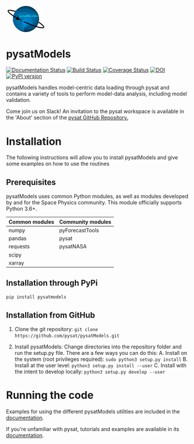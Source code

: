 <div align="left">
        <img height="0" width="0px">
        <img width="20%" src="docs/images/pysatModels.png" alt="pysatModels" title="pysatModels"</img>
</div>

# pysatModels
[![Documentation Status](https://readthedocs.org/projects/pysatmodels/badge/?version=latest)](https://pysatmodels.readthedocs.io/en/latest/?badge=latest)
[![Build Status](https://github.com/pysat/pysatModels/actions/workflows/main.yml/badge.svg)](https://github.com/pysat/pysatModels/actions/workflows/main.yml/badge.svg)
[![Coverage Status](https://coveralls.io/repos/github/pysat/pysatModels/badge.svg?branch=main)](https://coveralls.io/github/pysat/pysatModels?branch=main)
[![DOI](https://zenodo.org/badge/DOI/10.5281/zenodo.6567105.svg)](https://doi.org/10.5281/zenodo.6567105)
[![PyPI version](https://badge.fury.io/py/pysatModels.svg)](https://badge.fury.io/py/pysatModels)

pysatModels handles model-centric data loading through pysat and contains a
variety of tools to perform model-data analysis, including model validation.

Come join us on Slack! An invitation to the pysat workspace is available 
in the 'About' section of the
[pysat GitHub Repository.](https://github.com/pysat/pysat)

# Installation

The following instructions will allow you to install pysatModels and give some
examples on how to use the routines

## Prerequisites

pysatModels uses common Python modules, as well as modules developed by and for
the Space Physics community.  This module officially supports Python 3.6+.

| Common modules | Community modules |
| -------------- | ----------------- |
| numpy          | pyForecastTools   |
| pandas         | pysat             |
| requests       | pysatNASA         |
| scipy          |                   |
| xarray         |                   |

## Installation through PyPi

```
pip install pysatmodels
```

## Installation from GitHub

1. Clone the git repository:
   `git clone https://github.com/pysat/pysatModels.git`

2. Install pysatModels:
   Change directories into the repository folder and run the setup.py file.
   There are a few ways you can do this:
   A. Install on the system (root privileges required):
      `sudo python3 setup.py install`
   B. Install at the user level:
      `python3 setup.py install --user`
   C. Install with the intent to develop locally:
      `python3 setup.py develop --user`

# Running the code

Examples for using the different pysatModels utilities are included in the
[documentation](https://pysatmodels.readthedocs.io/en/latest/).

If you're unfamiliar with pysat, tutorials and examples are available in its
[documentation](https://pysat.readthedocs.io/en/latest/).
